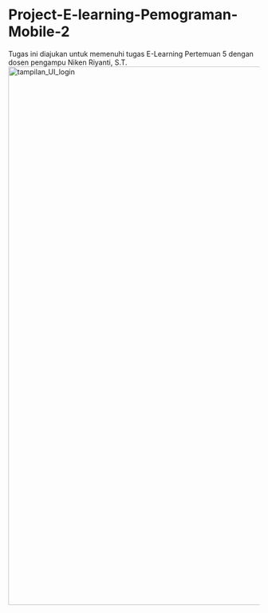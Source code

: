 # Project-E-learning-Pemograman-Mobile-2
Tugas ini diajukan untuk memenuhi tugas E-Learning Pertemuan 5 dengan dosen pengampu Niken Riyanti, S.T.
<img width="1918" height="1078" alt="tampilan_UI_login" src="https://github.com/user-attachments/assets/45e41d59-0042-4349-966a-3a36652c6c9e" />
